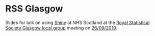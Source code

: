 # RSS Glasgow
Slides for talk on using [Shiny](https://shiny.rstudio.com/) at NHS Scotland at the [Royal Statistical Society Glasgow local group](https://sites.google.com/site/rssglasgow/) meeting on [26/09/2019](https://www.statslife.org.uk/events/events-calendar/eventdetail/1492/13/rss-glasgow-transforming-health-and-social-care-publications-in-scotland).
